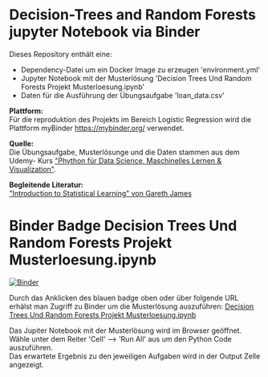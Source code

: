 # Decision-Trees and Random Forests jupyter Notebook via Binder

Dieses Repository enthält eine:
<ul>
  <li> Dependency-Datei um ein Docker Image zu erzeugen 'environment.yml'</li>
  <li> Jupyter Notebook mit der Musterlösung  'Decision Trees Und Random Forests Projekt Musterloesung.ipynb'</li>
  <li> Daten für die Ausführung der Übungsaufgabe 'loan_data.csv' </li>
 </ul>
 
<b>Plattform:</b>\
Für die reproduktion des Projekts im Bereich Logistic Regression wird die Plattform myBinder <a href = "https://mybinder.org">https://mybinder.org/</a> verwendet.
 
 <b>Quelle:</b>\
Die Übungsaufgabe, Musterlösunge und die Daten stammen aus dem Udemy- Kurs <a href = "https://www.udemy.com/course/python-data-science-machine-learning/learn/lecture/7758128#overview">"Phython für Data Science, Maschinelles Lernen & Visualization"</a>.
  
<b>Begleitende Literatur:</b>\
<a href = http://faculty.marshall.usc.edu/gareth-james/ISL/ISLR%20Seventh%20Printing.pdf>"Introduction to Statistical Learning" von Gareth James</a>

# Binder Badge Decision Trees Und Random Forests Projekt Musterloesung.ipynb

[![Binder](https://mybinder.org/badge_logo.svg)](https://mybinder.org/v2/gh/katjanein91/Decision-Trees-and-Random-Forests/master?filepath=Decision%20Trees%20Und%20Random%20Forests%20Projekt%20Musterloesung.ipynb)

Durch das Anklicken des blauen badge oben oder über folgende URL erhälst man Zugriff zu Binder um die Musterlösung auszuführen:
<a href = "https://mybinder.org/v2/gh/katjanein91/Decision-Trees-and-Random-Forests/master?filepath=Decision%20Trees%20Und%20Random%20Forests%20Projekt%20Musterloesung.ipynb"> Decision Trees Und Random Forests Projekt Musterloesung.ipynb </a>

Das Jupiter Notebook mit der Musterlösung wird im Browser geöffnet.\
Wähle unter dem Reiter 'Cell' --> 'Run All' aus um den Python Code auszuführen.\
Das erwartete Ergebnis zu den jeweiligen Aufgaben wird in der Output Zelle angezeigt. 
